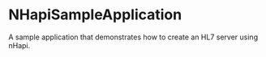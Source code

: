 NHapiSampleApplication
======================

A sample application that demonstrates how to create an HL7 server using nHapi.